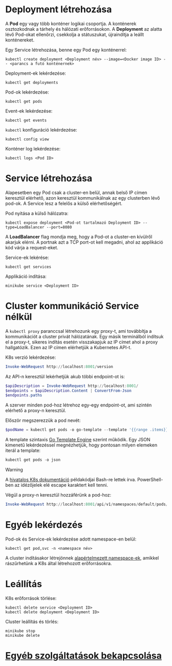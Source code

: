 # Deployment létrehozása
A **Pod** egy vagy több konténer logikai csoportja. A konténerek osztozkodnak a tárhely és hálózati erőforrásokon. A **Deployment** az alatta lévő Pod-okat ellenőrzi, csekkolja a státuszukat, újraindítja a leállt konténereket.

Egy Service létrehozása, benne egy Pod egy konténerrel:
```
kubectl create deployment <Deployment név> --image=<Docker image ID> -- <parancs a futó konténernek>
```

Deployment-ek lekérdezése:
```
kubectl get deployments
```

Pod-ok lekérdezése:
```
kubectl get pods
```

Event-ek lekérdezése:
```
kubectl get events
```

`kubectl` konfiguráció lekérdezése:
```
kubectl config view
```

Konténer log lekérdezése:
```
kubectl logs <Pod ID>
```

# Service létrehozása
Alapesetben egy Pod csak a cluster-en belül, annak belső IP címen keresztül elérhető, azon keresztül kommunikálnak az egy clusterben lévő pod-ok. A Service lesz a felelős a külső elérhetőségért.

Pod nyitása a külső hálózatra:
```
kubectl expose deployment <Pod-ot tartalmazó Deployment ID> --type=LoadBalancer --port=8080
```
A **LoadBalancer** flag mondja meg, hogy a Pod-ot a cluster-en kívülről akarjuk elérni.
A portnak azt a TCP port-ot kell megadni, ahol az applikáció kód várja a request-eket.

Service-ek lekérése:
```
kubectl get services
```

Applikáció indítása:
```
minikube service <Deployment ID>
```
# Cluster kommunikáció Service nélkül
A `kubectl proxy` paranccsal létrehozunk egy proxy-t, ami továbbítja a kommunikációt a cluster privát hálózatának. Egy másik terminálból indítsuk el a proxy-t, sikeres indítás esetén visszakapjuk az IP címet ahol a proxy hallgatózik. Ezen az IP címen elérhetjük a Kubernetes API-t.

K8s verzió lekérdezése:
```powershell
Invoke-WebRequest http://localhost:8001/version
```

Az API-n keresztül lekérhetjük akub többi endpoint-ot is:
```powershell
$apiDescription = Invoke-WebRequest http://localhost:8001/
$endpoints = $apiDescription.Content | ConvertFrom-Json
$endpoints.paths
```

A szerver minden pod-hoz létrehoz egy-egy endpoint-ot, ami szintén elérhető a proxy-n keresztül.

Először megszerezzük a pod nevét:
```powershell
$podName = kubectl get pods -o go-template --template '{{range .items}}{{.metadata.name}}{{\"\n\"}}{{end}}'
```

A template szintaxis [Go Template Engine](https://pkg.go.dev/text/template) szerint működik. Egy JSON kimenetű lekérdezéssel megnézhetjük, hogy pontosan milyen elemeken iterál a template:
```powershell
kubectl get pods -o json
```

> [!warning]
> A [hivatalos K8s dokumentáció](https://kubernetes.io/docs/tutorials/kubernetes-basics/deploy-app/deploy-intro/) példakódjai Bash-re lettek írva. PowerShell-ben az idézőjelek elé escape karaktert kell tenni.

Végül a proxy-n keresztül hozzáférünk a pod-hoz:
```powershell
Invoke-WebRequest http://localhost:8001/api/v1/namespaces/default/pods/$($podName):8080/proxy/
```
# Egyéb lekérdezés
Pod-ok és Service-ek lekérdezése adott namespace-en belül:
```
kubectl get pod,svc -n <namespace név>
```
A cluster indításakor létrejönnek [alapértelmezett namespace-ek](https://kubernetes.io/docs/concepts/overview/working-with-objects/namespaces/#initial-namespaces), amikkel rászűrhetünk a K8s által létrehozott erőforrásokra.
# Leállítás
K8s erőforrások törlése:
```
kubectl delete service <Deployment ID>
kubectl delete deployment <Deployment ID>
```

Cluster leállítás és törlés:
```
minikube stop
minikube delete
```
# [Egyéb szolgáltatások bekapcsolása](https://kubernetes.io/docs/tutorials/hello-minikube/#enable-addons)